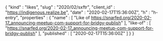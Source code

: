 {
  "kind" : "likes",
  "slug" : "2020/02/sxftr",
  "client_id" : "https://indigenous.realize.be",
  "date" : "2020-02-17T15:36:00Z",
  "h" : "h-entry",
  "properties" : {
    "name" : [ "Like of https://snarfed.org/2020-02-17_announcing-meetup-com-support-for-bridgy-publish" ],
    "like-of" : [ "https://snarfed.org/2020-02-17_announcing-meetup-com-support-for-bridgy-publish" ],
    "published" : [ "2020-02-17T15:36:00Z" ]
  }
}
